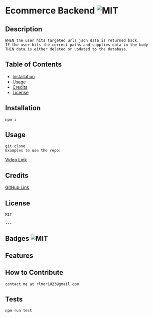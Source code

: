 # Ecommerce Backend ![MIT](https://img.shields.io/badge/License-MIT%20-green)

## Description

    WHEN the user hits targeted urls json data is returned back.
    IF the user hits the correct paths and supplies data in the body
    THEN data is either deleted or updated to the database.

## Table of Contents

- [Installation](#installation)
- [Usage](#usage)
- [Credits](#credits)
- [License](#license)

## Installation

    npm i

## Usage

    git clone
    Examples to use the repo:

[Video Link](https://drive.google.com/file/d/1-_V6osGF8kGRioS37ICWNS-h5nrxag5D/view?usp=sharing)

## Credits

[GitHub Link](https://github.com/confusedicarus)

## License

    MIT

    ---

## Badges ![MIT](https://img.shields.io/badge/License-MIT%20-green)

## Features

## How to Contribute

    contact me at rlmor1023@gmail.com

## Tests

    npm run test
